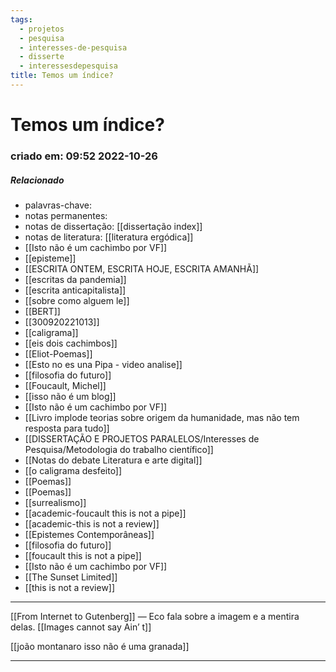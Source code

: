 ```yaml
---
tags:
  - projetos
  - pesquisa
  - interesses-de-pesquisa
  - disserte
  - interessesdepesquisa
title: Temos um índice?
---
```

# Temos um índice?
### criado em: 09:52 2022-10-26

##### Relacionado
- palavras-chave:
- notas permanentes: 
- notas de dissertação: [[dissertação index]]
- notas de literatura: [[literatura ergódica]]
- [[Isto não é um cachimbo por VF]]
- [[episteme]]
- [[ESCRITA ONTEM, ESCRITA HOJE, ESCRITA AMANHÃ]]
- [[escritas da pandemia]]
- [[escrita anticapitalista]]
- [[sobre como alguem le]]
- [[BERT]]
- [[300920221013]] 
- [[caligrama]]
- [[eis dois cachimbos]]
- [[Eliot-Poemas]]
- [[Esto no es una Pipa - video analise]]
- [[filosofia do futuro]]
- [[Foucault, Michel]]
- [[isso não é um blog]]
- [[Isto não é um cachimbo por VF]]
- [[Livro implode teorias sobre origem da humanidade, mas não tem resposta para tudo]]
- [[DISSERTAÇÃO E PROJETOS PARALELOS/Interesses de Pesquisa/Metodologia do trabalho científico]]
- [[Notas do debate Literatura e arte digital]]
- [[o caligrama desfeito]]
- [[Poemas]]
- [[Poemas]]
- [[surrealismo]]
- [[academic-foucault this is not a pipe]]
- [[academic-this is not a review]]
- [[Epistemes Contemporâneas]]
- [[filosofia do futuro]]
- [[foucault this is not a pipe]]
- [[Isto não é um cachimbo por VF]]
- [[The Sunset Limited]]
- [[this is not a review]]

---
[[From Internet to Gutenberg]] — Eco fala sobre a imagem e a mentira delas. [[Images cannot say Ain’ t]]

[[joão montanaro isso não é uma granada]]

---



